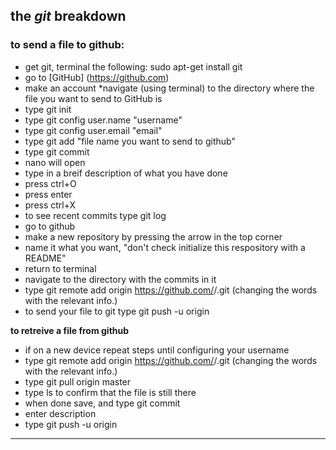## **the _git_ breakdown**

### **to send a file to github:**
* get git, terminal the following:  sudo apt-get install git
* go to [GitHub] (https://github.com)
* make an account
*navigate (using terminal) to the directory where the file you want to send to GitHub is
* type git init
* type git config user.name "username"
* type git config user.email "email"
* type git add "file name you want to send to github"
* type git commit
* nano will open
* type in a breif description of what you have done
* press ctrl+O
* press enter
* press ctrl+X
* to see recent commits type git log
* go to github 
* make a new repository by pressing the arrow in the top corner 
* name it what you want, "don't check initialize this respository with a README"
* return to terminal
* navigate to the directory with the commits in it 
* type git remote add origin https://github.com/<youraccount>/<repository>.git (changing the 
<boxed in> words with the relevant info.)
* to send your file to git type git push -u origin

**to retreive a file from github**
* if on a new device repeat steps until configuring your username
* type git remote add origin https://github.com/<youraccount>/<repository>.git (changing the 
<boxed in> words with the relevant info.)
* type git pull origin master
* type ls to confirm that the file is still there
* when done save, and type git commit
* enter description
* type git push -u origin

---

